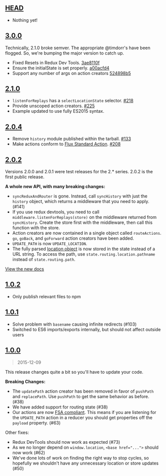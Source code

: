 ## [HEAD](https://github.com/reactjs/react-router-redux/compare/3.0.0...master)

- Nothing yet!

## [3.0.0](https://github.com/reactjs/react-router-redux/compare/2.1.0...3.0.0)

Technically, 2.1.0 broke semver. The appropriate @timdorr's have been flogged. So, we're bumping the major version to catch up.

- Fixed Resets in Redux Dev Tools. [3ae8110f](https://github.com/reactjs/react-router-redux/commit/3ae8110f)
- Ensure the initialState is set properly. [a00acfd4](https://github.com/reactjs/react-router-redux/commit/a00acfd4)
- Support any number of args on action creators [524898b5](https://github.com/reactjs/react-router-redux/commit/524898b5)

## [2.1.0](https://github.com/reactjs/react-router-redux/compare/2.0.4...2.1.0)

- `listenForReplays` has a `selectLocationState` selector. [#218](https://github.com/reactjs/react-router-redux/pull/218)
- Provide unscoped action creators. [#225](https://github.com/reactjs/react-router-redux/pull/225)
- Example updated to use fully ES2015 syntax.

## [2.0.4](https://github.com/reactjs/react-router-redux/compare/2.0.2...2.0.4)

- Remove `history` module published within the tarball. [#133](https://github.com/reactjs/react-router-redux/issues/133)
- Make actions conform to [Flux Standard Action](https://github.com/acdlite/flux-standard-action). [#208](https://github.com/reactjs/react-router-redux/pull/208)

## [2.0.2](https://github.com/reactjs/react-router-redux/compare/1.0.2...2.0.2)

Versions 2.0.0 and 2.0.1 were test releases for the 2.* series. 2.0.2 is the first public release.

**A whole new API, with many breaking changes:**

* `syncReduxAndRouter` is gone. Instead, call `syncHistory` with just the `history` object, which returns a middleware that you need to apply. (#141)
* If you use redux devtools, you need to call `middleware.listenForReplays(store)` on the middleware returned from `syncHistory`. Create the store first with the middleware, then call this function with the store.
* Action creators are now contained in a single object called `routeActions`. `go`, `goBack`, and `goForward` action creators have been added.
* `UPDATE_PATH` is now `UPDATE_LOCATION`.
* The fully parsed [location object](https://github.com/reactjs/history/blob/master/docs/Location.md) is now stored in the state instead of a URL string. To access the path, use `state.routing.location.pathname` instead of `state.routing.path`.

[View the new docs](https://github.com/reactjs/react-router-redux#api)

## [1.0.2](https://github.com/reactjs/react-router-redux/compare/1.0.1...1.0.2)

* Only publish relevant files to npm

## [1.0.1](https://github.com/reactjs/react-router-redux/compare/1.0.0...1.0.1)

* Solve problem with `basename` causing infinite redirects (#103)
* Switched to ES6 imports/exports internally, but should not affect outside users

## [1.0.0](https://github.com/reactjs/react-router-redux/compare/0.0.10...1.0.0)
> 2015-12-09

This release changes quite a bit so you'll have to update your code.

**Breaking Changes:**

* The `updatePath` action creator has been removed in favor of `pushPath` and `replacePath`. Use `pushPath` to get the same behavior as before. (#38)
* We have added support for routing state (#38)
* Our actions are now [FSA compliant](https://github.com/acdlite/flux-standard-action). This means if you are listening for the `UPDATE_PATH` action in a reducer you should get properties off the `payload` property. (#63)

Other fixes:

* Redux DevTools should now work as expected (#73)
* As we no longer depend on `window.location`, `<base href="...">` should now work (#62)
* We've done lots of work on finding the right way to stop cycles, so hopefully we shouldn't have any unnecessary location or store updates (#50)
